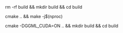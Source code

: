 rm -rf build && mkdir build && cd build
<!-- buld with CPU only -->
cmake .. && make -j$(nproc)
<!-- build with CPU & GPU  -->
 cmake -DGGML_CUDA=ON .. && mkdir build && cd build

